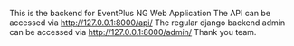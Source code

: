 This is the backend for EventPlus NG Web Application
The API can be accessed via http://127.0.0.1:8000/api/
The regular django backend admin can be accessed via http://127.0.0.1:8000/admin/
Thank you team.
